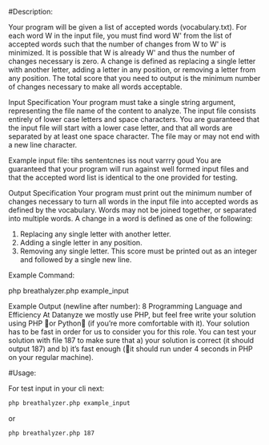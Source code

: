 #Description:

Your program will be given a list of accepted words (vocabulary.txt). For each word W in the input file, you must find word W' from the list of accepted words such that the number of changes from W to W' is minimized. It is possible that W is already W' and thus the number of changes necessary is zero. A change is defined as replacing a single letter with another letter, adding a letter in any position, or removing a letter from any position. The total score that you need to output is the minimum number of changes necessary to make all words acceptable. 


Input Specification
Your program must take a single string argument, representing the file name of the content to analyze. The input file consists entirely of lower case letters and space characters. You are guaranteed that the input file will start with a lower case letter, and that all words are separated by at least one space character. The file may or may not end with a new line character. 

Example input file:
tihs sententcnes iss nout varrry goud
You are guaranteed that your program will run against well formed input files and that the accepted word list is identical to the one provided for testing. 


Output Specification
Your program must print out the minimum number of changes necessary to turn all words in the input file into accepted words as defined by the vocabulary. Words may not be joined together, or separated into multiple words. A change in a word is defined as one of the following:
1. Replacing any single letter with another letter.
2. Adding a single letter in any position.
3. Removing any single letter.
This score must be printed out as an integer and followed by a single new line. 

Example Command:

php breathalyzer.php example_input

Example Output (newline after number):
8
Programming Language and Efficiency
At Datanyze we mostly use PHP, but feel free write your solution using PHP or Python (if you’re more comfortable with it). Your solution has to be fast in order for us to consider you for this role. You can test your solution with file 187 to make sure that a) your solution is correct (it should output 187) and b) it’s fast enough (it should run under 4 seconds in PHP on your regular machine).


#Usage:

For test input in your cli next:
```bash
php breathalyzer.php example_input
```
or
```bash
php breathalyzer.php 187
```

